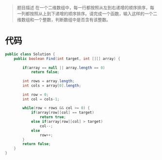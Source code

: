 > 题目描述
在一个二维数组中，每一行都按照从左到右递增的顺序排序，每一列都按照从上到下递增的顺序排序。请完成一个函数，输入这样的一个二维数组和一个整数，判断数组中是否含有该整数。

# 代码

```java
public class Solution {
    public boolean Find(int target, int [][] array) {
        
        if(array == null || array.length == 0)
            return false;
        
        int rows = array.length;
        int cols = array[0].length;
        
        int row = 0;
        int col = cols-1;
        
        while(row < rows && col >= 0) {
            if(array[row][col] == target)
                return true;
            else if(array[row][col] > target)
                col--;
            else
                row++;
        }
        return false;
    }
}
```
